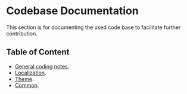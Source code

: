 # Codebase Documentation

This section is for documenting the used code base to facilitate further contribution.

## Table of Content

- [General coding notes](codingNotes.md).
- [Localization](localization.md).
- [Theme](theme.md).
- [Common](common.md).
